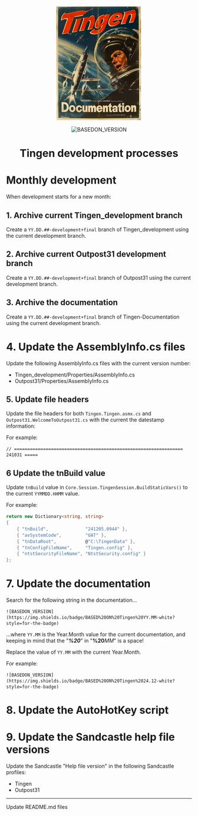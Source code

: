 <!-- u241104 -->

<div align="center">

  ![logo](../../.github/Images/Logos/TingenDocumentation-232x308.png)

  ![BASEDON_VERSION](https://img.shields.io/badge/BASED%20ON%20Tingen%2024.12-white?style=for-the-badge)

  <h1>
    Tingen development processes
  </h1>

</div>

# Monthly development

When development starts for a new month:

## 1. Archive current Tingen_development branch

Create a `YY.DD.##-development+final` branch of Tingen_development using the current development branch.

## 2. Archive current Outpost31 development branch

Create a `YY.DD.##-development+final` branch of Outpost31 using the current development branch.

## 3. Archive the documentation

Create a `YY.DD.##-development+final` branch of Tingen-Documentation using the current development branch.

# 4. Update the AssemblyInfo.cs files

Update the following AssemblyInfo.cs files with the current version number:

- Tingen_development/Properties/AssemblyInfo.cs
- Outpost31/Properties/AssemblyInfo.cs

## 5. Update file headers

Update the file headers for both `Tingen.Tingen.asmx.cs` and `Outpost31.WelcomeToOutpost31.cs` with the current the datestamp information:

For example:

```text
// ================================================================ 241031 =====
```

## 6 Update the tnBuild value

Update `tnBuild` value in `Core.Session.TingenSession.BuildStaticVars()` to the current `YYMMDD.HHMM` value.

For example:

```csharp
return new Dictionary<string, string>
{
    { "tnBuild",              "241205.0944" },
    { "avSystemCode",         "UAT" },
    { "tnDataRoot",           @"C:\TingenData" },
    { "tnConfigFileName",     "Tingen.config" },
    { "ntstSecurityFileName", "NtstSecurity.config" }
};
```

# 7. Update the documentation

Search for the following string in the documentation...

```
![BASEDON_VERSION](https://img.shields.io/badge/BASED%20ON%20Tingen%20YY.MM-white?style=for-the-badge)
```

...where `YY.MM` is the Year.Month value for the current documentation, and keeping in mind that the "***%20***" in "**%20***MM*" is a space!

Replace the value of `YY.MM` with the current Year.Month.

For example:
```
![BASEDON_VERSION](https://img.shields.io/badge/BASED%20ON%20Tingen%2024.12-white?style=for-the-badge)
```

# 8. Update the AutoHotKey script

# 9. Update the Sandcastle help file versions

Update the Sandcastle "Help file version" in the following Sandcastle profiles:

- Tingen
- Outpost31

***

Update README.md files